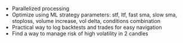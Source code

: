 
- Parallelized processing
- Optimize using ML strategy parameters: stf, ltf, fast sma, slow sma, stoploss, volume increase, vol delta, conditions combination
- Practical way to log backtests and trades for easy navigation
- Find a way to manage risk of high volatility in 2 candles

